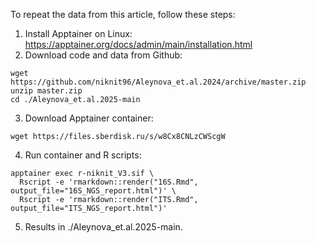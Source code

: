 To repeat the data from this article, follow these steps:

1. Install Apptainer on Linux:
https://apptainer.org/docs/admin/main/installation.html
2. Download code and data from Github:
```
wget https://github.com/niknit96/Aleynova_et.al.2024/archive/master.zip
unzip master.zip
cd ./Aleynova_et.al.2025-main
```
3. Download Apptainer container:
```
wget https://files.sberdisk.ru/s/w8Cx8CNLzCWScgW
```
4. Run container and R scripts:
```
apptainer exec r-niknit_V3.sif \
  Rscript -e 'rmarkdown::render("16S.Rmd", output_file="16S_NGS_report.html")' \
  Rscript -e 'rmarkdown::render("ITS.Rmd", output_file="ITS_NGS_report.html")'
```
5. Results in ./Aleynova_et.al.2025-main.
